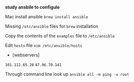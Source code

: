 **study ansbile to configule**

Mac install ansible ```brew install ansible```

Missing ```/etc/ansible``` files for ```brew``` installation

Copy the contents of the ```examples``` file to ```/etc/ansible```

Edit ```hosts``` file  ```vim /etc/ansible/hosts```

- [webservers]

```101.112.65.20```
```47.96.70.141```


Through command line look up ```ansible all -m ping -u root```


